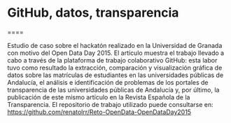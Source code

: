 # GitHub, datos, transparencia
====

Estudio de caso sobre el hackatón realizado en la Universidad de Granada con motivo del Open Data Day 2015. 
El artículo muestra el trabajo llevado a cabo a través de la plataforma de trabajo colaborativo GitHub: esta labor tuvo como resultado la extracción, comparación y visualización gráfica de datos sobre las matrículas de estudiantes en las universidades públicas de Andalucía, el análisis e identificación de problemas de los portales de transparencia de las universidades públicas de Andalucía y, por último, la publicación de este mismo artículo en la Revista Española de la Transparencia. 
El repositorio de trabajo utilizado puede consultarse en: https://github.com/renatolrr/Reto-OpenData-OpenDataDay2015
